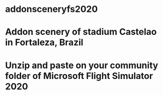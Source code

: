 # addonsceneryfs2020
# Addon scenery of stadium Castelao in Fortaleza, Brazil
# Unzip and paste on your community folder of Microsoft Flight Simulator 2020

